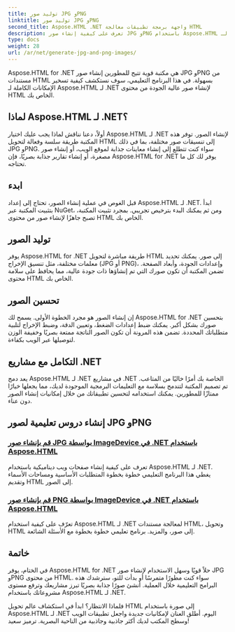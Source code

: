```yaml
---
title: توليد صور JPG وPNG
linktitle: توليد صور JPG وPNG
second_title: Aspose.HTML .NET واجهة برمجة تطبيقات معالجة HTML
description: تعرف على كيفية إنشاء صور JPG وPNG باستخدام Aspose.HTML لـ .NET من خلال برامجنا التعليمية. قم بإنشاء رسومات مذهلة دون عناء.
type: docs
weight: 28
url: /ar/net/generate-jpg-and-png-images/
---
```

 
Aspose.HTML for .NET هي مكتبة قوية تتيح للمطورين إنشاء صور JPG وPNG من مستندات HTML بسهولة. في هذا البرنامج التعليمي، سوف نستكشف كيفية تسخير الإمكانات الكاملة لـ Aspose.HTML لـ .NET لإنشاء صور عالية الجودة من محتوى HTML الخاص بك.

## لماذا Aspose.HTML لـ .NET؟

أولاً، دعنا نناقش لماذا يجب عليك اختيار Aspose.HTML لـ .NET لإنشاء الصور. توفر هذه المكتبة طريقة سلسة وفعالة لتحويل HTML إلى تنسيقات صور مختلفة، بما في ذلك JPG وPNG. سواء كنت تتطلع إلى إنشاء معاينات جذابة لموقع الويب، أو إنشاء صور مصغرة، أو إنشاء تقارير جذابة بصريًا، فإن Aspose.HTML for .NET يوفر لك كل ما تحتاجه.

## ابدء

قبل الغوص في عملية إنشاء الصور، تحتاج إلى إعداد Aspose.HTML لـ .NET. ابدأ بتثبيت المكتبة عبر NuGet، ومن ثم يمكنك البدء بترخيص تجريبي. بمجرد تثبيت المكتبة، تصبح جاهزًا لإنشاء صور من محتوى HTML الخاص بك.

## توليد الصور

يوفر Aspose.HTML for .NET طريقة مباشرة لتحويل HTML إلى صور. يمكنك تحديد معلمات مختلفة، مثل تنسيق الإخراج (JPG أو PNG)، وإعدادات الجودة، وأبعاد الصفحة. تضمن المكتبة أن تكون صورك التي تم إنشاؤها ذات جودة عالية، مما يحافظ على سلامة محتوى HTML الخاص بك.

## تحسين الصور

إن إنشاء الصور هو مجرد الخطوة الأولى. يسمح لك Aspose.HTML for .NET بتحسين صورك بشكل أكبر. يمكنك ضبط إعدادات الضغط، وتعيين الدقة، وضبط الإخراج لتلبية متطلباتك المحددة. تضمن هذه المرونة أن تكون الصور الناتجة ممتعة بصريًا وخفيفة الوزن لتوصيلها عبر الويب بكفاءة.

## التكامل مع مشاريع .NET

يعد دمج Aspose.HTML لـ .NET في مشاريع .NET الخاصة بك أمرًا خاليًا من المتاعب. تم تصميم المكتبة لتندمج بسلاسة مع التعليمات البرمجية الموجودة لديك، مما يجعلها خيارًا ممتازًا للمطورين. يمكنك استخدامه لتحسين تطبيقاتك من خلال إمكانيات إنشاء الصور دون عناء.

## إنشاء دروس تعليمية لصور JPG وPNG
### [قم بإنشاء صور JPG بواسطة ImageDevice في .NET باستخدام Aspose.HTML](./generate-jpg-images-by-imagedevice/)
تعرف على كيفية إنشاء صفحات ويب ديناميكية باستخدام Aspose.HTML لـ .NET. يغطي هذا البرنامج التعليمي خطوة بخطوة المتطلبات الأساسية ومساحات الأسماء وتقديم HTML إلى الصور.
### [قم بإنشاء صور PNG بواسطة ImageDevice في .NET باستخدام Aspose.HTML](./generate-png-images-by-imagedevice/)
تعرّف على كيفية استخدام Aspose.HTML لـ .NET لمعالجة مستندات HTML، وتحويل HTML إلى صور، والمزيد. برنامج تعليمي خطوة بخطوة مع الأسئلة الشائعة.

## خاتمة

في الختام، يوفر Aspose.HTML for .NET حلاً قويًا وسهل الاستخدام لإنشاء صور JPG وPNG من محتوى HTML. سواء كنت مطورًا متمرسًا أو بدأت للتو، سترشدك هذه البرامج التعليمية خلال العملية. أنشئ صورًا جذابة بصريًا تبرز مشاريعك وترفع مستوى مشروعاتك باستخدام Aspose.HTML لـ .NET.

فلماذا الانتظار؟ ابدأ في استكشاف عالم تحويل HTML إلى صورة باستخدام Aspose.HTML لـ .NET اليوم. أطلق العنان لإمكانيات جديدة واجعل تطبيقات الويب وسطح المكتب لديك أكثر جاذبية وجاذبية من الناحية البصرية. ترميز سعيد!